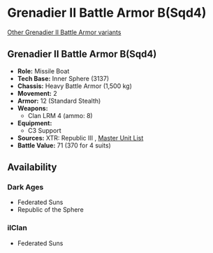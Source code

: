 # Grenadier II Battle Armor B(Sqd4) 

[Other Grenadier II Battle Armor variants](../grenadier_ii_battle_armor.md) 

## Grenadier II Battle Armor B(Sqd4) 

- **Role:** Missile Boat 
- **Tech Base:** Inner Sphere (3137) 
- **Chassis:** Heavy Battle Armor (1,500 kg) 
- **Movement:** 2 
- **Armor:** 12 (Standard Stealth) 
- **Weapons:** 
  - Clan LRM 4 (ammo: 8) 
- **Equipment:** 
  - C3 Support 
- **Sources:** XTR: Republic III , [Master Unit List](http://masterunitlist.info/Unit/Details/7391) 
- **Battle Value:** 71 (370 for 4 suits) 

## Availability 

### Dark Ages 

- Federated Suns 
- Republic of the Sphere 

### ilClan 

- Federated Suns 


